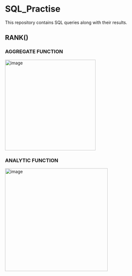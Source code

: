 # SQL_Practise
This repository contains SQL queries along with their results.

## RANK() 
### AGGREGATE FUNCTION
<img width="298" alt="image" src="https://github.com/Sumu2015/SQL_Practise/assets/81559277/18a4485f-9622-4c2f-aed2-96fdccf81001">

### ANALYTIC FUNCTION
<img width="338" alt="image" src="https://github.com/Sumu2015/SQL_Practise/assets/81559277/03be70e2-f3dc-4a83-a486-d201c95685fe">



